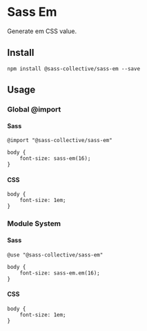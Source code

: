 # Sass Em

Generate em CSS value.

## Install

    npm install @sass-collective/sass-em --save

## Usage

### Global @import

#### Sass

    @import "@sass-collective/sass-em"

    body {
        font-size: sass-em(16);
    }

#### CSS 

    body {
        font-size: 1em;
    }

### Module System

#### Sass

    @use "@sass-collective/sass-em"

    body {
        font-size: sass-em.em(16);
    }

#### CSS

    body {
        font-size: 1em;
    }
